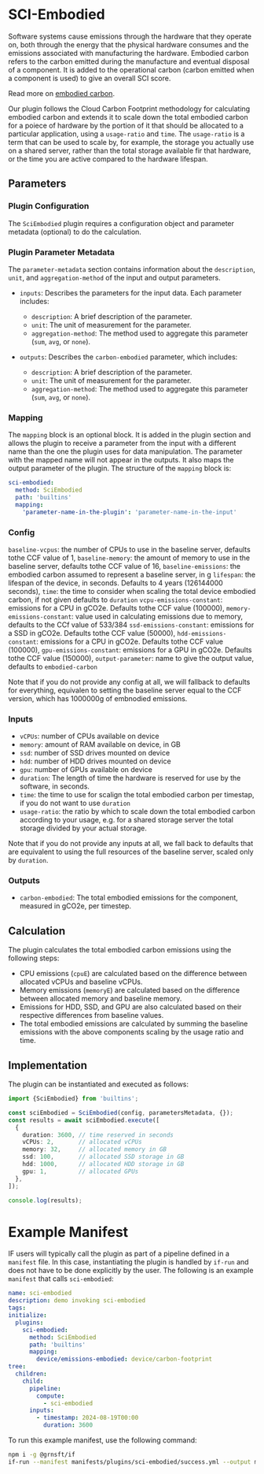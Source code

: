 # SCI-Embodied

Software systems cause emissions through the hardware that they operate on, both through the energy that the physical hardware consumes and the emissions associated with manufacturing the hardware. Embodied carbon refers to the carbon emitted during the manufacture and eventual disposal of a component. It is added to the operational carbon (carbon emitted when a component is used) to give an overall SCI score.

Read more on [embodied carbon](https://github.com/Green-Software-Foundation/sci/blob/main/Software_Carbon_Intensity/Software_Carbon_Intensity_Specification.md#embodied-emissions).

Our plugin follows the Cloud Carbon Footprint methodology for calculating embodied carbon and extends it to scale down the total embodied carbon for a poiece of hardware by the portion of it that should be allocated to a particular application, using a `usage-ratio` and `time`. The `usage-ratio` is a term that can be used to scale by, for example, the storage you actually use on a shared server, rather than the total storage available fir that hardware, or the time you are active compared to the hardware lifespan.


## Parameters

### Plugin Configuration

The `SciEmbodied` plugin requires a configuration object and parameter metadata (optional) to do the calculation.

### Plugin Parameter Metadata

The `parameter-metadata` section contains information about the `description`, `unit`, and `aggregation-method` of the input and output parameters.

- `inputs`: Describes the parameters for the input data. Each parameter includes:
  - `description`: A brief description of the parameter.
  - `unit`: The unit of measurement for the parameter.
  - `aggregation-method`: The method used to aggregate this parameter (`sum`, `avg`, or `none`).

- `outputs`: Describes the `carbon-embodied` parameter, which includes:
  - `description`: A brief description of the parameter.
  - `unit`: The unit of measurement for the parameter.
  - `aggregation-method`: The method used to aggregate this parameter (`sum`, `avg`, or `none`).

### Mapping

The `mapping` block is an optional block. It is added in the plugin section and allows the plugin to receive a parameter from the input with a different name than the one the plugin uses for data manipulation. The parameter with the mapped name will not appear in the outputs. It also maps the output parameter of the plugin. The structure of the `mapping` block is:

```yaml
sci-embodied:
  method: SciEmbodied
  path: 'builtins'
  mapping:
    'parameter-name-in-the-plugin': 'parameter-name-in-the-input'
```

### Config

`baseline-vcpus`: the number of CPUs to use in the baseline server, defaults tothe CCF value of 1,
`baseline-memory`: the amount of memory to use in the baseline server, defaults tothe CCF value of 16,
`baseline-emissions`: the embodied carbon assumed to represent a baseline server, in g
`lifespan`: the lifespan of the device, in seconds. Defaults to 4 years (126144000 seconds),
`time`: the time to consider when scaling the total device embodied carbon, if not given defaults to `duration`
`vcpu-emissions-constant`: emissions for a CPU in gCO2e. Defaults tothe CCF value (100000),
`memory-emissions-constant`: value used in calculating emissions due to memory, defaults to the CCf value of 533/384
`ssd-emissions-constant`: emissions for a SSD in gCO2e. Defaults tothe CCF value (50000),
`hdd-emissions-constant`: emissions for a CPU in gCO2e. Defaults tothe CCF value (100000),
`gpu-emissions-constant`: emissions for a GPU in gCO2e. Defaults tothe CCF value (150000),
`output-parameter`: name to give the output value, defaults to `embodied-carbon`

Note that if you do not provide any config at all, we will fallback to defaults for everything, equivalen to setting the baseline server equal to the CCF version, which has 1000000g of embnodied emissions.

### Inputs

- `vCPUs`: number of CPUs available on device
- `memory`: amount of RAM available on device, in GB
- `ssd`: number of SSD drives mounted on device
- `hdd`: number of HDD drives mounted on device
- `gpu`: number of GPUs available on device
- `duration`: The length of time the hardware is reserved for use by the software, in seconds.
- `time`: the time to use for scalign the total embodied carbon per timestap, if you do not want to use `duration`
- `usage-ratio`: the ratio by which to scale down the total embodied carbon according to your usage, e.g. for a shared storage server the total storage divided by your actual storage.

Note that if you do not provide any inputs at all, we fall back to defaults that are equivalent to using the full resources of the baseline server, scaled only by `duration`.

### Outputs

- `carbon-embodied`: The total embodied emissions for the component, measured in gCO2e, per timestep.

## Calculation

The plugin calculates the total embodied carbon emissions using the following steps:

   - CPU emissions (`cpuE`) are calculated based on the difference between allocated vCPUs and baseline vCPUs.
   - Memory emissions (`memoryE`) are calculated based on the difference between allocated memory and baseline memory.
   - Emissions for HDD, SSD, and GPU are also calculated based on their respective differences from baseline values.
   - The total embodied emissions are calculated by summing the baseline emissions with the above components scaling by the usage ratio and time.

## Implementation

The plugin can be instantiated and executed as follows:

```typescript
import {SciEmbodied} from 'builtins';

const sciEmbodied = SciEmbodied(config, parametersMetadata, {});
const results = await sciEmbodied.execute([
  {
    duration: 3600, // time reserved in seconds
    vCPUs: 2,       // allocated vCPUs
    memory: 32,     // allocated memory in GB
    ssd: 100,       // allocated SSD storage in GB
    hdd: 1000,      // allocated HDD storage in GB
    gpu: 1,         // allocated GPUs
  },
]);

console.log(results);
```

# Example Manifest

IF users will typically call the plugin as part of a pipeline defined in a `manifest` file. In this case, instantiating the plugin is handled by `if-run` and does not have to be done explicitly by the user. The following is an example `manifest` that calls `sci-embodied`:

```yaml
name: sci-embodied
description: demo invoking sci-embodied
tags:
initialize:
  plugins:
    sci-embodied:
      method: SciEmbodied
      path: 'builtins'
      mapping:
        device/emissions-embodied: device/carbon-footprint
tree:
  children:
    child:
      pipeline:
        compute:
          - sci-embodied 
      inputs:
        - timestamp: 2024-08-19T00:00
          duration: 3600
```

To run this example manifest, use the following command:

```bash
npm i -g @grnsft/if
if-run --manifest manifests/plugins/sci-embodied/success.yml --output manifests/outputs/success.yml
```
